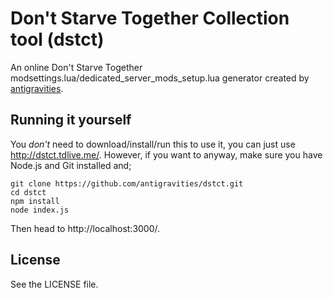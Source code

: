 # Don't Starve Together Collection tool (dstct)
An online Don't Starve Together modsettings.lua/dedicated_server_mods_setup.lua generator created by [antigravities](https://antigraviti.es/).

## Running it yourself
You *don't* need to download/install/run this to use it, you can just use http://dstct.tdlive.me/. However, if you want to anyway, make sure you have Node.js and Git installed and;

```
git clone https://github.com/antigravities/dstct.git
cd dstct
npm install
node index.js
```

Then head to http://localhost:3000/.

## License
See the LICENSE file.
